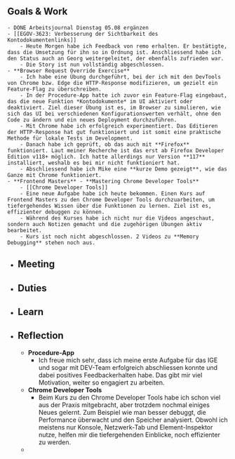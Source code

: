 ## Goals & Work
	- DONE Arbeitsjournal Dienstag 05.08 ergänzen
	- [[EGOV-3623: Verbesserung der Sichtbarkeit des Kontodokumentenlinks]]
		- Heute Morgen habe ich Feedback von remo erhalten. Er bestätigte, dass die Umsetzung für ihn so in Ordnung ist. Anschliessend habe ich den Status auch an Georg weitergeleitet, der ebenfalls zufrieden war.
		- Die Story ist nun vollständig abgeschlossen.
	- **Browser Request Override Exercise**
		- Ich habe eine Übung durchgeführt, bei der ich mit den DevTools von Chrome bzw. Edge die HTTP-Response modifizieren, um gezielt ein Feature-Flag zu überschreiben.
		- In der Procedure-App hatte ich zuvor ein Feature-Flag eingebaut, das die neue Funktion *Kontodokumente* im UI aktiviert oder deaktiviert. Ziel dieser Übung ist es, im Browser zu simulieren, wie sich das UI bei verschiedenen Konfigurationswerten verhält, ohne den Code zu ändern und ein neues Deployment durchzuführen.
		- Mit Chrome habe ich erfolgreich experimentiert. Das Editieren der HTTP-Response hat gut funktioniert und ist somit eine praktische Methode für lokale Tests im Development.
		- Danach habe ich geprüft, ob das auch mit **Firefox** funktioniert. Laut meiner Recherche ist das erst ab Firefox Developer Edition v118+ möglich. Ich hatte allerdings nur Version **117** installiert, weshalb es bei mir nicht funktioniert hat.
		- Abschliessend habe ich Mike eine **kurze Demo gezeigt**, wie das Ganze mit Chrome funktioniert.
	- **Frontend Masters** - **Mastering Chrome Developer Tools**
		- [[Chrome Developer Tools]]
		- Eine neue Aufgabe habe ich heute bekommen. Einen Kurs auf Frontend Masters zu den Chrome Developer Tools durchzuarbeiten, um tiefergehendes Wissen über die Funktionen zu lernen. Ziel ist es, effizienter debuggen zu können.
		- Während des Kurses habe ich nicht nur die Videos angeschaut, sondern auch Notizen gemacht und die zugehörigen Übungen aktiv bearbeitet.
		- Kurs ist noch nicht abgeschlossen. 2 Videos zu **Memory Debugging** stehen noch aus.
- ## Meeting
- ## Duties
- ## Learn
- ## Reflection
	- **Procedure-App**
		- Ich freue mich sehr, dass ich meine erste Aufgabe für das IGE und sogar mit DEV-Team erfolgreich abschliessen konnte und dabei positives Feedbackerhalten habe. Das gibt mir viel Motivation, weiter so engagiert zu arbeiten.
	- **Chrome Developer Tools**
		- Beim Kurs zu den Chrome Developer Tools habe ich schon viel aus der Praxis mitgebracht, aber trotzdem nochmal einiges Neues gelernt. Zum Beispiel wie man besser debuggt, die Performance überwacht und den Speicher analysiert. Obwohl ich meistens nur Konsole, Netzwerk-Tab und Element-Inspektor nutze, helfen mir die tiefergehenden Einblicke, noch effizienter zu werden.
	-
